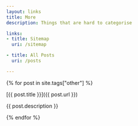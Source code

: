 ```yaml
---
layout: links
title: More
description: Things that are hard to categorise

links:
- title: Sitemap
  uri: /sitemap

- title: All Posts
  uri: /posts

---
```


{% for post in site.tags["other"] %}

[{{ post.title }}]({{ post.url }})

{{ post.description }}

{% endfor %}
